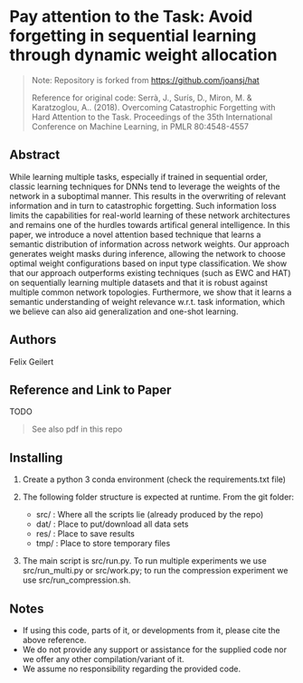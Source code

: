 # Pay attention to the Task: Avoid forgetting in sequential learning through dynamic weight allocation

> Note: Repository is forked from https://github.com/joansj/hat
>
> Reference for original code: Serrà, J., Surís, D., Miron, M. & Karatzoglou, A.. (2018). Overcoming Catastrophic Forgetting with Hard Attention to the Task. Proceedings of the 35th International Conference on Machine Learning, in PMLR 80:4548-4557

## Abstract

While learning multiple tasks, especially if trained in sequential order, classic learning techniques for DNNs tend to leverage the
weights of the network in a suboptimal manner. This results in the overwriting of relevant information and in turn to catastrophic forgetting.
Such information loss limits the capabilities for real-world learning of
these network architectures and remains one of the hurdles towards artifical general intelligence. In this paper, we introduce a novel attention
based technique that learns a semantic distribution of information across
network weights. Our approach generates weight masks during inference,
allowing the network to choose optimal weight configurations based on
input type classification. We show that our approach outperforms existing
techniques (such as EWC and HAT) on sequentially learning multiple
datasets and that it is robust against multiple common network topologies. Furthermore, we show that it learns a semantic understanding of
weight relevance w.r.t. task information, which we believe can also aid
generalization and one-shot learning.

## Authors

Felix Geilert

## Reference and Link to Paper

TODO

> See also pdf in this repo


## Installing

1. Create a python 3 conda environment (check the requirements.txt file)

2. The following folder structure is expected at runtime. From the git folder:
    * src/ : Where all the scripts lie (already produced by the repo)
    * dat/ : Place to put/download all data sets
    * res/ : Place to save results
    * tmp/ : Place to store temporary files

3. The main script is src/run.py. To run multiple experiments we use src/run_multi.py or src/work.py; to run the compression experiment we use src/run_compression.sh.

## Notes

* If using this code, parts of it, or developments from it, please cite the above reference. 
* We do not provide any support or assistance for the supplied code nor we offer any other compilation/variant of it. 
* We assume no responsibility regarding the provided code.

